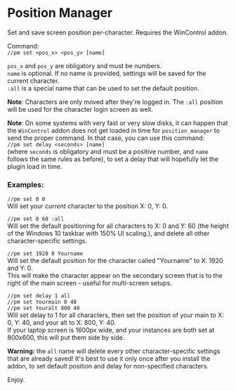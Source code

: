 # Position Manager

Set and save screen position per-character. Requires the WinControl addon.  

Command:  
`//pm set <pos_x> <pos_y> [name]`

`pos_x` and `pos_y` are obligatory and must be numbers.  
`name` is optional. If no name is provided, settings will be saved for the current character.  
`:all` is a special name that can be used to set the default position.  

**Note**: Characters are only moved after they're logged in. The `:all` position will be used for the character login screen as well.

**Note**: On some systems with very fast or very slow disks, it can happen that the `WinControl` addon does not get loaded in time for `position_manager` to send the proper command. In that case, you can use this command:  
`//pm set delay <seconds> [name]`  
(where `seconds` is obligatory and must be a positive number, and `name` follows the same rules as before), to set a delay that will hopefully let the plugin load in time.

### Examples:  
`//pm set 0 0`  
Will set your _current_ character to the position X: 0, Y: 0.

`//pm set 0 60 :all`  
Will set the default positioning for all characters to X: 0 and Y: 60 (the height of the Windows 10 taskbar with 150% UI scaling.), and delete all other character-specific settings.  

`//pm set 1920 0 Yourname`  
Will set the default position for the character called "Yourname" to X: 1920 and Y: 0.  
This will make the character appear on the secondary screen that is to the right of the main screen - useful for multi-screen setups.

`//pm set delay 1 all`  
`//pm set Yourmain 0 40`  
`//pm set Youralt 800 40`  
Will set delay to 1 for all characters, then set the position of your main to X: 0, Y: 40, and your alt to X: 800, Y: 40.  
If your laptop screen is 1600px wide, and your instances are both set at 800x600, this will put them side by side.

**Warning:** the `all` name will delete every other character-specific settings that are already saved! It's best to use it only once after you install the addon, to set default position and delay for non-specified characters.

Enjoy.
